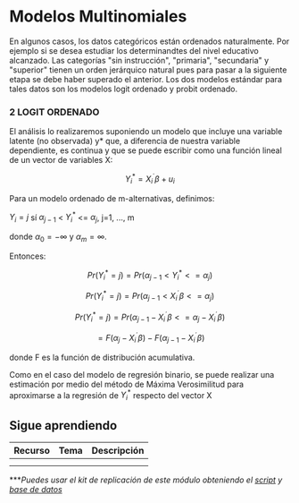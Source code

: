 # Modelos Multinomiales

En algunos casos, los datos categóricos están ordenados naturalmente. Por ejemplo si se desea estudiar los determinandtes del nivel educativo alcanzado. Las categorías "sin instrucción", "primaria", "secundaria" y "superior" tienen un orden jerárquico natural pues para pasar a la siguiente etapa se debe haber superado el anterior.
Los dos modelos estándar para tales datos son los modelos logit ordenado y probit ordenado.

### 2 LOGIT ORDENADO

El análisis lo realizaremos suponiendo un modelo que incluye una variable latente (no observada) y* que, a diferencia de nuestra variable dependiente, es continua y que se puede escribir como una función lineal de un vector de variables X:

$$Y_i^*=X_i^´\beta+u_i$$

Para un modelo ordenado de m-alternativas, definimos:

$Y_i=j$ sí $\alpha_{j-1}$ < $Y_i^*$ <= $\alpha_{j}$, j=1, ..., m

donde $\alpha_{0}=-∞$ y $\alpha_{m}=∞$. 

Entonces:

$$Pr(Y_i^ * =j)   =   Pr(\alpha_{j-1} < Y_i^* <=\alpha_{j})$$

$$Pr(Y_i^ * =j)   =   Pr(\alpha_{j-1} < X_i^´\beta <=\alpha_{j})$$

$$Pr(Y_i^ * =j)   =   Pr(\alpha_{j-1} - X_i^´\beta <=\alpha_{j} - X_i^´\beta)$$

$$=F(\alpha_{j}-X_i^´\beta) - F(\alpha_{j-1}-X_i^´\beta)$$

donde F es la función de distribución acumulativa. 


Como en el caso del modelo de regresión binario, se puede realizar una estimación por medio del método de Máxima Verosimilitud para aproximarse a la regresión de $Y_i^*$ respecto del vector X





## Sigue aprendiendo
| Recurso  | Tema | Descripción |
| ------------- |:-------------:|:-------------:|
|               |        |         |
|               |        |         |


****Puedes usar el kit de replicación de este módulo obteniendo el [script](https://github.com/EconPUCP/Stata/blob/main/_An%C3%A1lisis/Scripts/Modelos%20multinomiales/2_Logit_ordenado.do "script") y [base de datos](https://github.com/EconPUCP/Stata/tree/main/_An%C3%A1lisis/Data "base de datos")* 
